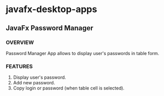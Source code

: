 # javafx-desktop-apps
## JavaFx Password Manager
### OVERVIEW
Password Manager App allows to display user's passwords in table form.
### FEATURES
1. Display user's password.
2. Add new password.
3. Copy login or password (when table cell is selected).
